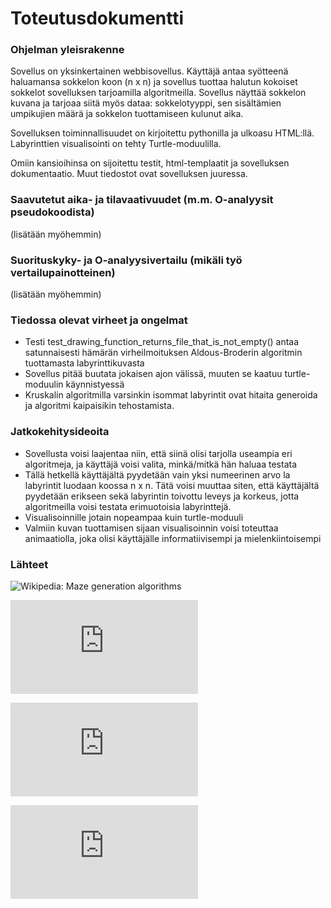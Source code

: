 # Toteutusdokumentti

### Ohjelman yleisrakenne

Sovellus on yksinkertainen webbisovellus. Käyttäjä antaa syötteenä haluamansa sokkelon koon (n x n) ja sovellus tuottaa halutun kokoiset sokkelot sovelluksen tarjoamilla algoritmeilla. Sovellus näyttää sokkelon kuvana ja tarjoaa siitä myös dataa: sokkelotyyppi, sen sisältämien umpikujien määrä ja sokkelon tuottamiseen kulunut aika. 

Sovelluksen toiminnallisuudet on kirjoitettu pythonilla ja ulkoasu HTML:llä. Labyrinttien visualisointi on tehty Turtle-moduulilla.

Omiin kansioihinsa on sijoitettu testit, html-templaatit ja sovelluksen dokumentaatio. Muut tiedostot ovat sovelluksen juuressa.


### Saavutetut aika- ja tilavaativuudet (m.m. O-analyysit pseudokoodista)

(lisätään myöhemmin)


### Suorituskyky- ja O-analyysivertailu (mikäli työ vertailupainotteinen)

(lisätään myöhemmin)



### Tiedossa olevat virheet ja ongelmat

- Testi test_drawing_function_returns_file_that_is_not_empty() antaa satunnaisesti hämärän virheilmoituksen Aldous-Broderin algoritmin tuottamasta labyrinttikuvasta
- Sovellus pitää buutata jokaisen ajon välissä, muuten se kaatuu turtle-moduulin käynnistyessä
- Kruskalin algoritmilla varsinkin isommat labyrintit ovat hitaita generoida ja algoritmi kaipaisikin tehostamista.


### Jatkokehitysideoita

- Sovellusta voisi laajentaa niin, että siinä olisi tarjolla useampia eri algoritmeja, ja käyttäjä voisi valita, minkä/mitkä hän haluaa testata
- Tällä hetkellä käyttäjältä pyydetään vain yksi numeerinen arvo la labyrintit luodaan koossa n x n. Tätä voisi muuttaa siten, että käyttäjältä pyydetään erikseen sekä labyrintin toivottu leveys ja korkeus, jotta algoritmeilla voisi testata erimuotoisia labyrinttejä.
- Visualisoinnille jotain nopeampaa kuin turtle-moduuli
- Valmiin kuvan tuottamisen sijaan visualisoinnin voisi toteuttaa animaatiolla, joka olisi käyttäjälle informatiivisempi ja mielenkiintoisempi


### Lähteet

![Wikipedia: Maze generation algorithms](https://en.wikipedia.org/wiki/Maze_generation_algorithm)

![John Stilley: Maze-generating algorithms](https://github.com/john-science/mazelib/blob/main/docs/MAZE_GEN_ALGOS.md)

![Survey Paper on Maze Generation Algorithms for Puzzle Solving Games](https://anoopmusale.github.io/resume/paper.pdf)

![Analysis of Maze Generating Algorithms](http://ipsitransactions.org/journals/papers/tir/2019jan/p5.pdf)

